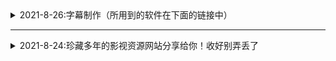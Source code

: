 <details>
  <summary>2021-8-26:字幕制作（所用到的软件在下面的链接中）</summary>
  
##### 1. 云边科技工作室下载后将后缀改为ZIP;
##### 2. 如果不会使用，请到西瓜视频搜索云边科技工作室，私信教你修改
  
| 网站名称  | 网站地址  |
| ------------ | ------------ |
|  电影天堂 |  https://www.dy2018.com/ |
</details>

- - -

<details>
  <summary>2021-8-24:珍藏多年的影视资源网站分享给你！收好别弄丢了</summary>

| 网站名称  | 网站地址  |
| ------------ | ------------ |
|  电影天堂 |  https://www.dy2018.com/ |
|  电影先生 |http://dyxs14.com/   |
|  555电影 |https://www.555dy6.com/   |
| MK影视|https://www.mkvdo.com/|
|  KK看剧 |http://www.kkkanju.com/   |
|  奈飞星影视 |https://nfxhd.com/   |
| CK电影部落 |https://www.ck180.net/   |
</details>
